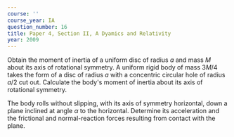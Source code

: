 ```yaml
---
course: ''
course_year: IA
question_number: 16
title: Paper 4, Section II, A Dyamics and Relativity
year: 2009
---
```




Obtain the moment of inertia of a uniform disc of radius $a$ and mass $M$ about its axis of rotational symmetry. A uniform rigid body of mass $3 M / 4$ takes the form of a disc of radius $a$ with a concentric circular hole of radius $a / 2$ cut out. Calculate the body's moment of inertia about its axis of rotational symmetry.

The body rolls without slipping, with its axis of symmetry horizontal, down a plane inclined at angle $\alpha$ to the horizontal. Determine its acceleration and the frictional and normal-reaction forces resulting from contact with the plane.